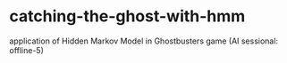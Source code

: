 ﻿# catching-the-ghost-with-hmm
application of Hidden Markov Model in Ghostbusters game (AI sessional: offline-5)

